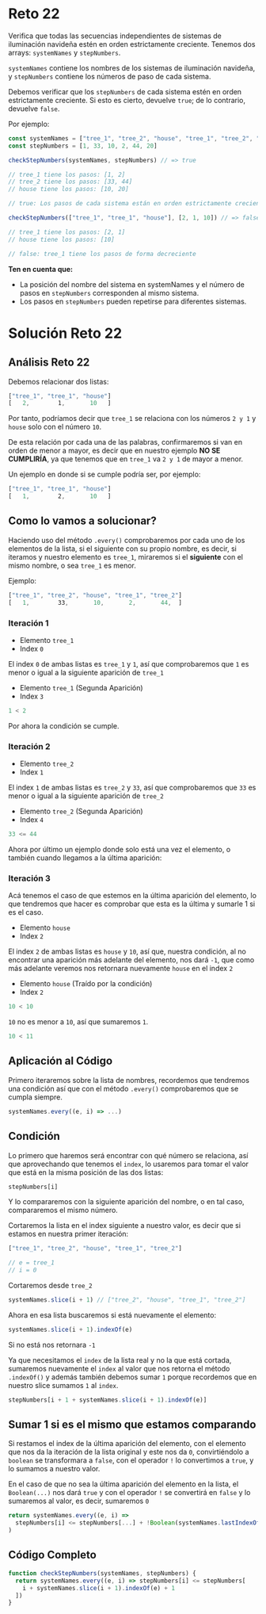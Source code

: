 # Reto 22

Verifica que todas las secuencias independientes de sistemas de iluminación navideña estén en orden estrictamente creciente. Tenemos dos arrays: `systemNames` y `stepNumbers`.

`systemNames` contiene los nombres de los sistemas de iluminación navideña, y `stepNumbers` contiene los números de paso de cada sistema.

Debemos verificar que los `stepNumbers` de cada sistema estén en orden estrictamente creciente. Si esto es cierto, devuelve `true`; de lo contrario, devuelve `false`.

Por ejemplo:

```js
const systemNames = ["tree_1", "tree_2", "house", "tree_1", "tree_2", "house"]
const stepNumbers = [1, 33, 10, 2, 44, 20]

checkStepNumbers(systemNames, stepNumbers) // => true

// tree_1 tiene los pasos: [1, 2]
// tree_2 tiene los pasos: [33, 44]
// house tiene los pasos: [10, 20]

// true: Los pasos de cada sistema están en orden estrictamente creciente

checkStepNumbers(["tree_1", "tree_1", "house"], [2, 1, 10]) // => false

// tree_1 tiene los pasos: [2, 1]
// house tiene los pasos: [10]

// false: tree_1 tiene los pasos de forma decreciente
```

**Ten en cuenta que:**

- La posición del nombre del sistema en systemNames y el número de pasos en `stepNumbers` corresponden al mismo sistema.
- Los pasos en `stepNumbers` pueden repetirse para diferentes sistemas.

# Solución Reto 22

## Análisis Reto 22

Debemos relacionar dos listas:

```js
["tree_1", "tree_1", "house"]
[   2,        1,       10   ]
```

Por tanto, podríamos decir que `tree_1` se relaciona con los números `2 y 1` y `house` solo con el número `10`.  

De esta relación por cada una de las palabras, confirmaremos si van en orden de menor a mayor, es decir que en nuestro ejemplo **NO SE CUMPLIRÍA**, ya que tenemos que en `tree_1` va `2 y 1` de mayor a menor.

Un ejemplo en donde si se cumple podría ser, por ejemplo:

```js
["tree_1", "tree_1", "house"]
[   1,        2,       10   ]
```

## Como lo vamos a solucionar?

Haciendo uso del método `.every()` comprobaremos por cada uno de los elementos de la lista, si el siguiente con su propio nombre, es decir, si iteramos y nuestro elemento es `tree_1`, miraremos si el **siguiente** con el mismo nombre, o sea `tree_1` es menor.

Ejemplo: 

```js
["tree_1", "tree_2", "house", "tree_1", "tree_2"]
[   1,        33,       10,       2,       44,  ]
```

### Iteración 1

* Elemento `tree_1`
* Index `0`

El index `0` de ambas listas es `tree_1` y `1`, así que comprobaremos que `1` es menor o igual a la siguiente aparición de `tree_1`

* Elemento `tree_1` (Segunda Aparición)
* Index `3`

```js
1 < 2
```

Por ahora la condición se cumple.

### Iteración 2

* Elemento `tree_2`
* Index `1`

El index `1` de ambas listas es `tree_2` y `33`, así que comprobaremos que `33` es menor o igual a la siguiente aparición de `tree_2`

* Elemento `tree_2` (Segunda Aparición)
* Index `4`

```js
33 <= 44
```

Ahora por último un ejemplo donde solo está una vez el elemento, o también cuando llegamos a la última aparición:

### Iteración 3

Acá tenemos el caso de que estemos en la última aparición del elemento, lo que tendremos que hacer es comprobar que esta es la última y sumarle 1 si es el caso.

* Elemento `house`
* Index `2`

El index `2` de ambas listas es `house` y `10`, así que, nuestra condición, al no encontrar una aparición más adelante del elemento, nos dará `-1`, que como más adelante veremos nos retornara nuevamente `house` en el index `2`

* Elemento `house` (Traído por la condición)
* Index `2`

```js
10 < 10
```

`10` no es menor a `10`, así que sumaremos `1`.

```js
10 < 11
```

## Aplicación al Código

Primero iteraremos sobre la lista de nombres, recordemos que tendremos una condición así que con el método `.every()` comprobaremos que se cumpla siempre.

```js
systemNames.every((e, i) => ...)
```

## Condición

Lo primero que haremos será encontrar con qué número se relaciona, así que aprovechando que tenemos el `index`, lo usaremos para tomar el valor que está en la misma posición de las dos listas:

```js
stepNumbers[i]
```

Y lo compararemos con la siguiente aparición del nombre, o en tal caso, compararemos el mismo número.

Cortaremos la lista en el index siguiente a nuestro valor, es decir que si estamos en nuestra primer iteración:

```js
["tree_1", "tree_2", "house", "tree_1", "tree_2"]

// e = tree_1
// i = 0
```

Cortaremos desde `tree_2`

```js
systemNames.slice(i + 1) // ["tree_2", "house", "tree_1", "tree_2"]
```

Ahora en esa lista buscaremos si está nuevamente el elemento:

```js
systemNames.slice(i + 1).indexOf(e)
```

Si no está nos retornara `-1`

Ya que necesitamos el `index` de la lista real y no la que está cortada, sumaremos nuevamente el `index` al valor que nos retorna el método `.indexOf()` y además también debemos sumar `1` porque recordemos que en nuestro slice sumamos `1` al `index`.

```js
stepNumbers[i + 1 + systemNames.slice(i + 1).indexOf(e)]
```

## Sumar 1 si es el mismo que estamos comparando

Si restamos el index de la última aparición del elemento, con el elemento que nos da la iteración de la lista original y este nos da `0`, convirtiéndolo a `boolean` se transformara a `false`, con el operador `!` lo convertimos a `true`, y lo sumamos a nuestro valor.

En el caso de que no sea la última aparición del elemento en la lista, el `Boolean(...)` nos dará `true` y con el operador `!` se convertirá en `false` y lo sumaremos al valor, es decir, sumaremos `0`

```js
return systemNames.every((e, i) => 
  stepNumbers[i] <= stepNumbers[...] + !Boolean(systemNames.lastIndexOf(e) - i)
)
```

## Código Completo

```js
function checkStepNumbers(systemNames, stepNumbers) {
  return systemNames.every((e, i) => stepNumbers[i] <= stepNumbers[
    i + systemNames.slice(i + 1).indexOf(e) + 1
  ])
}
```